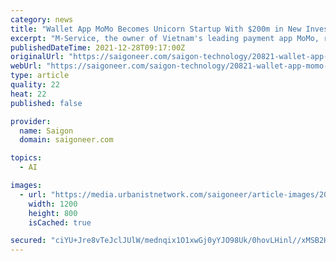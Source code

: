 ```yaml
---
category: news
title: "Wallet App MoMo Becomes Unicorn Startup With $200m in New Investment"
excerpt: "M-Service, the owner of Vietnam's leading payment app MoMo, raised US$200 million during a Series-E funding round led by Japanese bank Mizuho, resulting in a US$2 billion valuation."
publishedDateTime: 2021-12-28T09:17:00Z
originalUrl: "https://saigoneer.com/saigon-technology/20821-wallet-app-momo-becomes-unicorn-startup-with-$200m-in-new-investment"
webUrl: "https://saigoneer.com/saigon-technology/20821-wallet-app-momo-becomes-unicorn-startup-with-$200m-in-new-investment"
type: article
quality: 22
heat: 22
published: false

provider:
  name: Saigon
  domain: saigoneer.com

topics:
  - AI

images:
  - url: "https://media.urbanistnetwork.com/saigoneer/article-images/2021/12/28/momo0b.jpg"
    width: 1200
    height: 800
    isCached: true

secured: "ciYU+Jre8vTeJclJUlW/mednqix1O1xwGj0yYJO98Uk/0hovLHinl//xMSB2HPUIdIR/wvWTryZYzJBvXW0gI/kHDutgzFcfWkpEdwzM5C78I8IM4zdEWUL7USPtyJfU7sR7q7Nd6J1HltJPyyG9RIHT8Asagr+OGrZHAwVsBNmRni1XI+O3M6OAQkHW21vuH6jVKvD6qnFyfR66rLTNY5vH0MvE4eErwPyKttHz2zyoAuSRwBOhI/DVFrd5VR52wTfu5AyGNc22W2KS43XQUxcBAF3+1pPRG90G3EKJI9tMW4gHLEakin351OHDyyNR33uijPrEIOdSmG6fvWQznfrHrMpHep73A9TRULiyjp4=;KYm5vKW8cireoP5sGTDwJw=="
---
```


